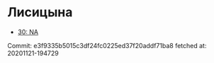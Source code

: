# Лисицына
- [30: NA](30.md)

Commit: e3f9335b5015c3df24fc0225ed37f20addf71ba8
 fetched at: 20201121-194729
